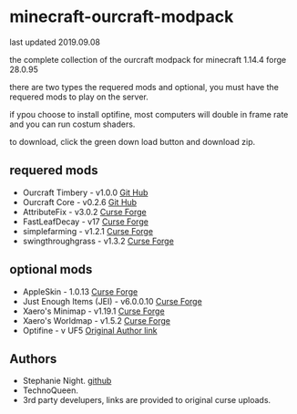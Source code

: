 # minecraft-ourcraft-modpack

last updated 2019.09.08

the complete collection of the ourcraft modpack for minecraft 1.14.4 forge 28.0.95

there are two types the requered mods and optional, you must have the requered mods to play on the server. 

if ypou choose to install optifine, most computers will double in frame rate and you can run costum shaders. 

to download, click the green down load button and download zip.

## requered mods 

- Ourcraft Timbery  	  - v1.0.0	[Git Hub](https://github.com/StephanieHvenegaard/minecraft-ourcraft-timbery)
- Ourcraft Core     	  - v0.2.6      [Git Hub](https://github.com/StephanieHvenegaard/minecraft-ourcraft-core)
- AttributeFix        	  - v3.0.2      [Curse Forge](https://www.curseforge.com/minecraft/mc-mods/attributefix)
- FastLeafDecay     	  - v17         [Curse Forge](https://wwwa.curseforge.com/minecraft/mc-mods/fast-leaf-decay)
- simplefarming     	  - v1.2.1	[Curse Forge](https://www.curseforge.com/minecraft/mc-mods/simple-farming)
- swingthroughgrass 	  - v1.3.2      [Curse Forge](https://www.curseforge.com/minecraft/mc-mods/swingthroughgrass)

## optional mods
- AppleSkin               - 1.0.13	[Curse Forge](https://www.curseforge.com/minecraft/mc-mods/appleskin)
- Just Enough Items (JEI) - v6.0.0.10   [Curse Forge](https://www.curseforge.com/minecraft/mc-mods/jei)
- Xaero's Minimap	  - v1.19.1     [Curse Forge](https://www.curseforge.com/minecraft/mc-mods/xaeros-minimap)
- Xaero's Worldmap        - v1.5.2      [Curse Forge](https://www.curseforge.com/minecraft/mc-mods/xaeros-world-map)
- Optifine                - v UF5            [Original Author link](https://optifine.net/home)

## Authors

- Stephanie Night. [github](https://github.com/StephanieHvenegaard)
- TechnoQueen.
- 3rd party develupers, links are provided to original curse uploads.
